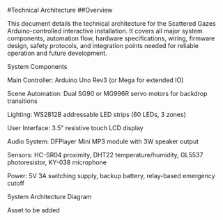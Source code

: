 #Technical Architecture
##Overview

This document details the technical architecture for the Scattered Gazes Arduino-controlled interactive installation. It covers all major system components, automation flow, hardware specifications, wiring, firmware design, safety protocols, and integration points needed for reliable operation and future development.

System Components

Main Controller: Arduino Uno Rev3 (or Mega for extended IO)

Scene Automation: Dual SG90 or MG996R servo motors for backdrop transitions

Lighting: WS2812B addressable LED strips (60 LEDs, 3 zones)

User Interface: 3.5" resistive touch LCD display

Audio System: DFPlayer Mini MP3 module with 3W speaker output

Sensors: HC-SR04 proximity, DHT22 temperature/humidity, GL5537 photoresistor, KY-038 microphone

Power: 5V 3A switching supply, backup battery, relay-based emergency cutoff

System Architecture Diagram

Asset to be added
